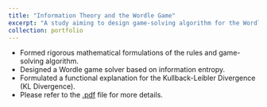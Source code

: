 ```yaml
---
title: "Information Theory and the Wordle Game"
excerpt: "A study aiming to design game-solving algorithm for the Wordle game"
collection: portfolio
---
```


- Formed rigorous mathematical formulations of the rules and game-solving algorithm.
- Designed a Wordle game solver based on information entropy.
- Formulated a functional explanation for the Kullback-Leibler Divergence (KL Divergence).  
- Please refer to the  [.pdf](<../files/Information Theory and the Wordle Game.pdf>) file for more details.